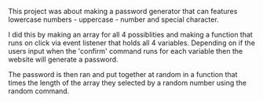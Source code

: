 This project was about making a password generator that can features lowercase numbers - uppercase - number and special character. 

I did this by making an array for all 4 possiblities and making a function that runs on click via event listener that holds all 4 variables. Depending on if the users input when the 'confirm' command runs for each variable then the website will generate a password. 

The password is then ran and put together at random in a function that times the length of the array they selected by a random number using the random command. 

